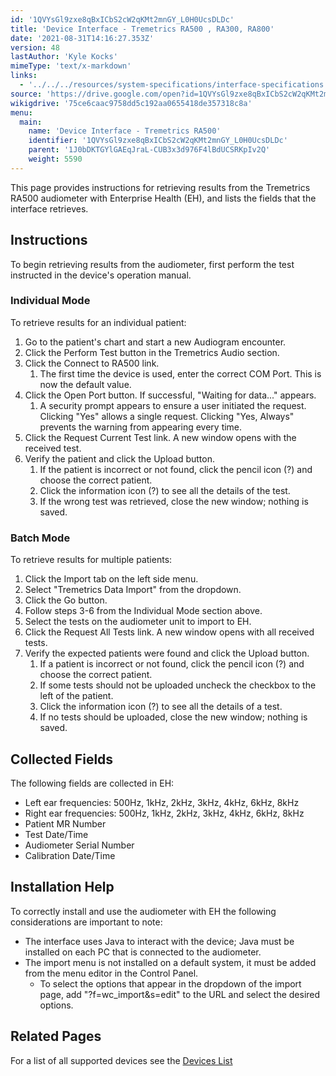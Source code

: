 ```yaml
---
id: '1QVYsGl9zxe8qBxICbS2cW2qKMt2mnGY_L0H0UcsDLDc'
title: 'Device Interface - Tremetrics RA500 , RA300, RA800'
date: '2021-08-31T14:16:27.353Z'
version: 48
lastAuthor: 'Kyle Kocks'
mimeType: 'text/x-markdown'
links:
  - '../../../resources/system-specifications/interface-specifications.md'
source: 'https://drive.google.com/open?id=1QVYsGl9zxe8qBxICbS2cW2qKMt2mnGY_L0H0UcsDLDc'
wikigdrive: '75ce6caac9758dd5c192aa0655418de357318c8a'
menu:
  main:
    name: 'Device Interface - Tremetrics RA500'
    identifier: '1QVYsGl9zxe8qBxICbS2cW2qKMt2mnGY_L0H0UcsDLDc'
    parent: '1J0bDKTGYlGAEqJraL-CUB3x3d976F4lBdUCSRKpIv2Q'
    weight: 5590
---
```

This page provides instructions for retrieving results from the Tremetrics RA500 audiometer with Enterprise Health (EH), and lists the fields that the interface retrieves.
  
## **Instructions**  
  
To begin retrieving results from the audiometer, first perform the test instructed in the device's operation manual.
  
### **Individual Mode**  
  
To retrieve results for an individual patient:
1. Go to the patient's chart and start a new Audiogram encounter.
2. Click the Perform Test button in the Tremetrics Audio section.
3. Click the Connect to RA500 link.
   1. The first time the device is used, enter the correct COM Port. This is now the default value.
1. Click the Open Port button. If successful, "Waiting for data..." appears.
   1. A security prompt appears to ensure a user initiated the request. Clicking "Yes" allows a single request. Clicking "Yes, Always" prevents the warning from appearing every time.
1. Click the Request Current Test link. A new window opens with the received test.
2. Verify the patient and click the Upload button.
   1. If the patient is incorrect or not found, click the pencil icon (?) and choose the correct patient.
   2. Click the information icon (?) to see all the details of the test.
   3. If the wrong test was retrieved, close the new window; nothing is saved.
  
### **Batch Mode**  
  
To retrieve results for multiple patients:
1. Click the Import tab on the left side menu.
2. Select "Tremetrics Data Import" from the dropdown.
3. Click the Go button.
4. Follow steps 3-6 from the Individual Mode section above.
5. Select the tests on the audiometer unit to import to EH.
6. Click the Request All Tests link. A new window opens with all received tests.
7. Verify the expected patients were found and click the Upload button.
   1. If a patient is incorrect or not found, click the pencil icon (?) and choose the correct patient.
   2. If some tests should not be uploaded uncheck the checkbox to the left of the patient.
   3. Click the information icon (?) to see all the details of a test.
   4. If no tests should be uploaded, close the new window; nothing is saved.
  
## **Collected Fields**  
  
The following fields are collected in EH:
* Left ear frequencies: 500Hz, 1kHz, 2kHz, 3kHz, 4kHz, 6kHz, 8kHz
* Right ear frequencies: 500Hz, 1kHz, 2kHz, 3kHz, 4kHz, 6kHz, 8kHz
* Patient MR Number
* Test Date/Time
* Audiometer Serial Number
* Calibration Date/Time
  
## **Installation Help**  
  
To correctly install and use the audiometer with EH the following considerations are important to note:
* The interface uses Java to interact with the device; Java must be installed on each PC that is connected to the audiometer.
* The import menu is not installed on a default system, it must be added from the menu editor in the Control Panel.
   * To select the options that appear in the dropdown of the import page, add "?f=wc_import&s=edit" to the URL and select the desired options.
  
## **Related Pages**  
  
For a list of all supported devices see the [Devices List](../../../resources/system-specifications/interface-specifications.md)
